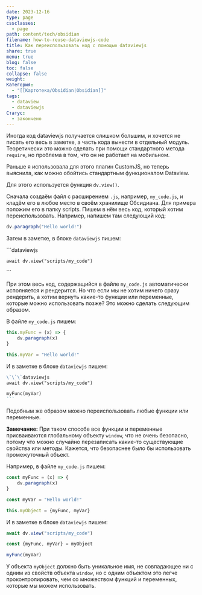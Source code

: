 ```yaml
---
date: 2023-12-16
type: page
cssclasses:
  - page
path: content/tech/obsidian
filename: how-to-reuse-dataviewjs-code
title: Как переиспользовать код с помощью dataviewjs
share: true
menu: true
blog: false
toc: false
collapse: false
weight: 
Категория:
  - "[[Картотека/Obsidian|Obsidian]]"
tags:
  - dataview
  - dataviewjs
Статус:
  - закончено
---
```




Иногда код dataviewjs получается слишком большим, и хочется не писать его весь в заметке, а часть кода вынести в отдельный модуль. Теоретически это можно сделать при помощи стандартного метода `require`, но проблема в том, что он не работает на мобильном.

Раньше я использовала для этого плагин CustomJS, но теперь выяснила, как можно обойтись стандартным функционалом Dataview. 

Для этого используется функция `dv.view()`.

Сначала создаём файл с расширением `.js`, например, `my_сode.js`, и кладём его в любое место в своём хранилище Обсидиана. Для примера положим его в папку scripts. Пишем в нём весь код, который хотим переиспользовать. Например, напишем там следующий код:

```js
dv.paragraph("Hello world!")
```

Затем в заметке, в блоке `dataviewjs` пишем:


\`\`\`dataviewjs
```
await dv.view("scripts/my_code")
```
\`\`\`


При этом весь код, содержащийся в файле `my_code.js` автоматически исполняется и рендерится. Но что если мы не хотим ничего сразу рендерить, а хотим вернуть какие-то функции или переменные, которые можно использовать позже? Это можно сделать следующим образом.

В файле `my_code.js` пишем:

```js
this.myFunc = (x) => {
	dv.paragraph(x)
}

this.myVar = "Hello world!"
```

И в заметке в блоке `dataviewjs` пишем:

````markdown
\`\`\`dataviewjs
await dv.view("scripts/my_code")

myFunc(myVar)
```
````

Подобным же образом можно переиспользовать любые функции или переменные.

**Замечание:** При таком способе все функции и переменные присваиваются глобальному объекту `window`, что не очень безопасно, потому что можно случайно перезаписать какие-то существующие свойства или методы. Кажется, что безопаснее было бы использовать промежуточный объект. 

Например, в файле `my_code.js` пишем:

```js
const myFunc = (x) => {
	dv.paragraph(x)
}

const myVar = "Hello world!"

this.myObject = {myFunc, myVar}
```

И в заметке в блоке `dataviewjs` пишем:

```js
await dv.view("scripts/my_code")

const {myFunc, myVar} = myObject

myFunc(myVar)
```

У объекта `myObject` должно быть уникальное имя, не совпадающее ни с одним из свойств объекта `window`, но с одним объектом это легче проконтролировать, чем со множеством функций и переменных, которые мы можем использовать.
